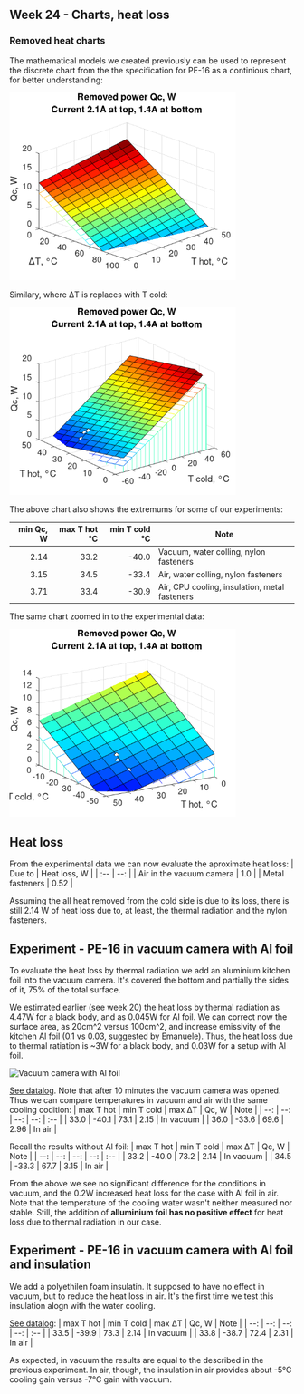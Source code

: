## Week 24 - Charts, heat loss
### Removed heat charts
The mathematical models we created previously can be used to represent the discrete chart from the the specification for PE-16 as a continious chart, for better understanding:

<img alt="3D chart - Qc wrt T diff and T hot" src="/img/2024-06-10 - 3D chart - Qc wrt T diff and T hot.png" width=400px>

Similary, where &#916;T is replaces with T cold:

<img alt="3D chart - Qc wrt T cold and T hot" src="/img/2024-06-10 - 3D chart - Qc wrt T cold and T hot.png" width=400px>

The above chart also shows the extremums for some of our experiments:

| min Qc, W | max T hot &deg;C | min T cold &deg;C | Note |
| --: | --: | --: | --- |
| 2.14 | 33.2 | -40.0 | Vacuum, water colling, nylon fasteners | 
| 3.15 | 34.5 | -33.4 | Air, water colling, nylon fasteners | 
| 3.71 | 33.4 | -30.9 | Air, CPU cooling, insulation, metal fasteners | 

The same chart zoomed in to the experimental data:

<img alt="3D chart - Qc wrt T cold and T hot" src="/img/2024-06-10 - 3D chart - Qc wrt T cold and T hot (zoom in).png" width=400px>

## Heat loss 
From the experimental data we can now evaluate the aproximate heat loss: 
| Due to | Heat loss, W | 
| :-- | --: |
| Air in the vacuum camera | 1.0 |
| Metal fasteners | 0.52 |

Assuming the all heat removed from the cold side is due to its loss, there is still 2.14 W of heat loss due to, at least, the thermal radiation and the nylon fasteners.

## Experiment - PE-16 in vacuum camera with Al foil
To evaluate the heat loss by thermal radiation we add an aluminium kitchen foil into the vacuum camera. It's covered the bottom and partially the sides of it, 75% of the total surface. 

We estimated earlier (see week 20) the heat loss by thermal radiation as 4.47W for a black body, and as 0.045W for Al foil. We can correct now the surface area, as 20cm^2 versus 100cm^2, and increase emissivity of the kitchen Al foil (0.1 vs 0.03, suggested by Emanuele). Thus, the heat loss due to thermal ratiation is ~3W for a black body, and 0.03W for a setup with Al foil.

<img alt="Vacuum camera with Al foil" src="/img/220240611_112537.jpg " width=400px>

[See datalog](</logs/2024-06-11 113000.tsv>). Note that after 10 minutes the vacuum camera was opened. Thus we can compare temperatures in vacuum and air with the same cooling codition:
| max T hot | min T cold | max &#916;T | Qc, W | Note |
| --: | --: | --: | --: | :-- |
| 33.0 | -40.1 | 73.1 | 2.15 | In vacuum | 
| 36.0 | -33.6 | 69.6 | 2.96 | In air |

Recall the results without Al foil:
| max T hot | min T cold | max &#916;T | Qc, W | Note |
| --: | --: | --: | --: | :-- |
| 33.2 | -40.0 | 73.2 | 2.14 | In vacuum | 
| 34.5 | -33.3 | 67.7 | 3.15 | In air |

From the above we see no significant difference for the conditions in vacuum, and the 0.2W increased heat loss for the case with Al foil in air. Note that the temperature of the cooling water wasn't neither measured nor stable. Still, the addition of  **alluminium foil has no positive effect** for heat loss due to thermal radiation in our case.

## Experiment - PE-16 in vacuum camera with Al foil and insulation
We add a polyethilen foam insulatin. It supposed to have no effect in vacuum, but to reduce the heat loss in air. It's the first time we test this insulation alogn with the water cooling.

[See datalog](</logs/2024-06-11 121000.tsv>):
| max T hot | min T cold | max &#916;T | Qc, W | Note |
| --: | --: | --: | --: | :-- |
| 33.5 | -39.9 | 73.3 | 2.14 | In vacuum | 
| 33.8 | -38.7 | 72.4 | 2.31 | In air |

As expected, in vacuum the results are equal to the described in the previous experiment. In air, though, the insulation in air provides about -5&deg;C cooling gain versus -7&deg;C gain with vacuum.
